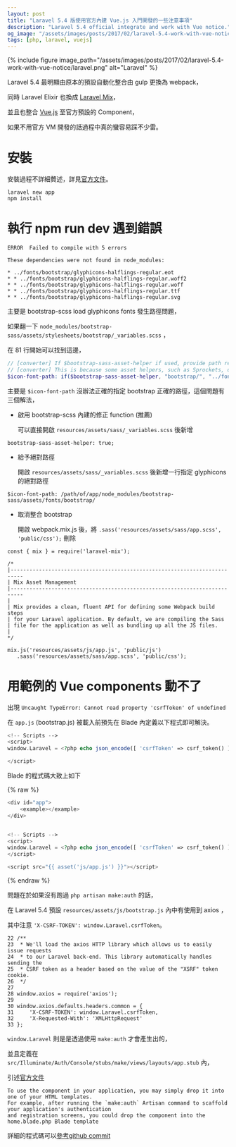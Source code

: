```yaml
---
layout: post
title: "Laravel 5.4 版使用官方內建 Vue.js 入門開發的一些注意事項"
description: "Laravel 5.4 official integrate and work with Vue notice."
og_image: "/assets/images/posts/2017/02/laravel-5.4-work-with-vue-notice/laravel.png"
tags: [php, laravel, vuejs]
---
```


{% include figure image_path="/assets/images/posts/2017/02/laravel-5.4-work-with-vue-notice/laravel.png" alt="Laravel" %}

Laravel 5.4 最明顯由原本的預設自動化整合由 gulp 更換為 webpack，

同時 Laravel Elixir 也換成 [Laravel Mix][laravel-mix]，

並且也整合 [Vue.js][vuejs] 至官方預設的 Component，

如果不用官方 VM 開發的話過程中真的蠻容易踩不少雷。

# 安裝

安裝過程不詳細贅述，詳見[官方文件](https://laravel.com/docs/5.4/installation)。

```
laravel new app
npm install
```

# 執行 npm run dev 遇到錯誤

```
ERROR  Failed to compile with 5 errors

These dependencies were not found in node_modules:

* ../fonts/bootstrap/glyphicons-halflings-regular.eot
* * ../fonts/bootstrap/glyphicons-halflings-regular.woff2
* * ../fonts/bootstrap/glyphicons-halflings-regular.woff
* * ../fonts/bootstrap/glyphicons-halflings-regular.ttf
* * ../fonts/bootstrap/glyphicons-halflings-regular.svg
```

主要是 bootstrap-scss load glyphicons fonts 發生路徑問題，

如果翻一下 `node_modules/bootstrap-sass/assets/stylesheets/bootstrap/_variables.scss` ，

在 81 行開始可以找到這邊，

```scss
// [converter] If $bootstrap-sass-asset-helper if used, provide path relative to the assets load path.
// [converter] This is because some asset helpers, such as Sprockets, do not work with file-relative paths.
$icon-font-path: if($bootstrap-sass-asset-helper, "bootstrap/", "../fonts/bootstrap/") !default;
```

主要是 `$icon-font-path` 沒辦法正確的指定 bootstrap 正確的路徑，這個問題有三個解法，

- 啟用 bootstrap-scss 內建的修正 function (推薦)

    可以直接開啟 `resources/assets/sass/_variables.scss` 後新增

```
bootstrap-sass-asset-helper: true;
```

- 給予絕對路徑

    開啟 `resources/assets/sass/_variables.scss` 後新增一行指定 glyphicons 的絕對路徑

```
$icon-font-path: /path/of/app/node_modules/bootstrap-sass/assets/fonts/bootstrap/
```

- 取消整合 bootstrap

    開啟 webpack.mix.js 後，將 `.sass('resources/assets/sass/app.scss', 'public/css');` 刪除

```
const { mix } = require('laravel-mix');

/*
|--------------------------------------------------------------------------
| Mix Asset Management
|--------------------------------------------------------------------------
|
| Mix provides a clean, fluent API for defining some Webpack build steps
| for your Laravel application. By default, we are compiling the Sass
| file for the application as well as bundling up all the JS files.
|
*/

mix.js('resources/assets/js/app.js', 'public/js')
   .sass('resources/assets/sass/app.scss', 'public/css');
```


# 用範例的 Vue components 動不了

出現 `Uncaught TypeError: Cannot read property 'csrfToken' of undefined`

在 `app.js` (bootstrap.js) 被載入前預先在 Blade 內定義以下程式即可解決。

```php
<!-- Scripts -->
<script>
window.Laravel = <?php echo json_encode([ 'csrfToken' => csrf_token() ]); ?>

</script>
```

Blade 的程式碼大致上如下

{% raw %}
```php
<div id="app">
    <example></example>
</div>


<!-- Scripts -->
<script>
window.Laravel = <?php echo json_encode([ 'csrfToken' => csrf_token() ]); ?>
</script>

<script src="{{ asset('js/app.js') }}"></script>
```
{% endraw %}

問題在於如果沒有跑過 `php artisan make:auth` 的話，

在 Laravel 5.4 預設 `resources/assets/js/bootstrap.js` 內中有使用到 axios ，

其中注意 `'X-CSRF-TOKEN': window.Laravel.csrfToken`。

```
22 /**
23  * We'll load the axios HTTP library which allows us to easily issue requests
24  * to our Laravel back-end. This library automatically handles sending the
25  * CSRF token as a header based on the value of the "XSRF" token cookie.
26  */
27
28 window.axios = require('axios');
29
30 window.axios.defaults.headers.common = {
31     'X-CSRF-TOKEN': window.Laravel.csrfToken,
32     'X-Requested-With': 'XMLHttpRequest'
33 };
```

`window.Laravel` 則是是透過使用 `make:auth` 才會產生出的，

並且定義在 `src/Illuminate/Auth/Console/stubs/make/views/layouts/app.stub` 內，

引述[官方文件](https://laravel.com/docs/5.4/frontend#writing-vue-components)

```
To use the component in your application, you may simply drop it into one of your HTML templates.
For example, after running the `make:auth` Artisan command to scaffold your application's authentication
and registration screens, you could drop the component into the home.blade.php Blade template
```


詳細的程式碼可以[參考github commit](https://github.com/laravel/framework/commit/d73fe941be7b32c81458f2ce8bf3bf34fe6c5243)

[laravel-mix]: https://github.com/JeffreyWay/laravel-mix
[vuejs]: https://vuejs.org
